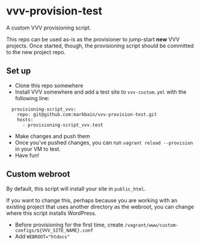 # vvv-provision-test

A custom VVV provisioning script. 

This repo can be used as-is as the provisioner to jump-start **new** VVV projects. Once started, though, the provisioning script should be committed to the new project repo. 

## Set up

* Clone this repo somewhere
* Install VVV somewhere and add a test site to `vvv-custom.yml` with the following line:

```
  provisioning-script_vvv:
    repo: git@github.com:markbain/vvv-provision-test.git
    hosts: 
      - provisioning-script_vvv.test
```

* Make changes and push them
* Once you've pushed changes, you can run `vagrant reload --provision` in your VM to test. 
* Have fun!

## Custom webroot

By default, this script will install your site in `public_html`. 

If you want to change this, perhaps because you are working with an existing project that uses another directory as the webroot, you can change where this script installs WordPress. 

* Before provisioning for the first time, create `/vagrant/www/custom-configs/${VVV_SITE_NAME}.conf`
* Add `WEBROOT="htdocs"`
